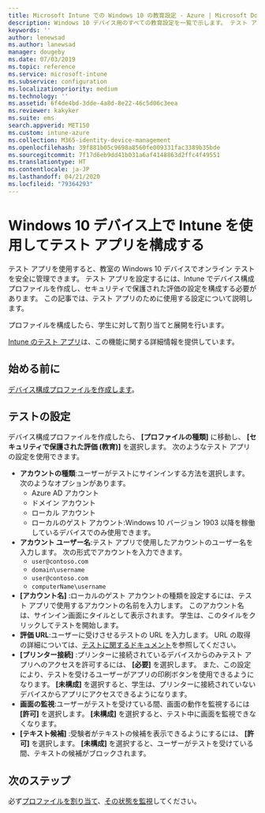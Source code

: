 ```yaml
---
title: Microsoft Intune での Windows 10 の教育設定 - Azure | Microsoft Docs
description: Windows 10 デバイス用のすべての教育設定を一覧で示します。 テスト アプリでデバイス構成プロファイルにこれらの設定を使用する、ユーザーまたは学生のサインイン方法を選択する、テスト中に画面を監視するなどの機能が Intune にはあります。
keywords: ''
author: lenewsad
ms.author: lanewsad
manager: dougeby
ms.date: 07/03/2019
ms.topic: reference
ms.service: microsoft-intune
ms.subservice: configuration
ms.localizationpriority: medium
ms.technology: ''
ms.assetid: 6f4de4bd-3dde-4a8d-8e22-46c5d06c3eea
ms.reviewer: kakyker
ms.suite: ems
search.appverid: MET150
ms.custom: intune-azure
ms.collection: M365-identity-device-management
ms.openlocfilehash: 39f881b05c9698a8560fe009331fac3389b35bde
ms.sourcegitcommit: 7f17d6eb9dd41b031a6af4148863d2ffc4f49551
ms.translationtype: HT
ms.contentlocale: ja-JP
ms.lasthandoff: 04/21/2020
ms.locfileid: "79364293"
---
```

# <a name="configure-the-take-a-test-app-on-windows-10-devices-using-intune"></a>Windows 10 デバイス上で Intune を使用してテスト アプリを構成する

テスト アプリを使用すると、教室の Windows 10 デバイスでオンライン テストを安全に管理できます。 テスト アプリを設定するには、Intune でデバイス構成プロファイルを作成し、セキュリティで保護された評価の設定を構成する必要があります。 この記事では、テスト アプリのために使用する設定について説明します。 

プロファイルを構成したら、学生に対して割り当てと展開を行います。 

[Intune のテスト アプリ](education-settings-configure.md)は、この機能に関する詳細情報を提供しています。

## <a name="before-you-begin"></a>始める前に

[デバイス構成プロファイルを作成します](education-settings-configure.md#create-a-device-profile)。

## <a name="take-a-test-settings"></a>テストの設定
デバイス構成プロファイルを作成したら、 **[プロファイルの種類]** に移動し、 **[セキュリティで保護された評価 (教育)]** を選択します。 次のようなテスト アプリの設定を使用できます。 


- **アカウントの種類**:ユーザーがテストにサインインする方法を選択します。 次のようなオプションがあります。
  - Azure AD アカウント
  - ドメイン アカウント
  - ローカル アカウント
  - ローカルのゲスト アカウント:Windows 10 バージョン 1903 以降を稼働しているデバイスでのみ使用できます。    
- **アカウント ユーザー名**:テスト アプリで使用したアカウントのユーザー名を入力します。 次の形式でアカウントを入力できます。
  - `user@contoso.com`
  - `domain\username`
  - `user@contoso.com`
  - `computerName\username`
- **[アカウント名]** :ローカルのゲスト アカウントの種類を設定するには、テスト アプリで使用するアカウントの名前を入力します。 このアカウント名は、サインイン画面にタイルとして表示されます。 学生は、このタイルをクリックしてテストを開始します。  
- **評価 URL**:ユーザーに受けさせるテストの URL を入力します。 URL の取得の詳細については、[テストに関するドキュメント](https://docs.microsoft.com/education/windows/take-tests-in-windows-10)を参照してください。
- **[プリンター接続]** :プリンターに接続されているデバイスからのみテスト アプリへのアクセスを許可するには、 **[必要]** を選択します。 また、この設定により、テストを受けるユーザーがアプリの印刷ボタンを使用できるようになります。 **[未構成]** を選択すると、学生は、プリンターに接続されていないデバイスからアプリにアクセスできるようになります。  
- **画面の監視**:ユーザーがテストを受けている間、画面の動作を監視するには **[許可]** を選択します。 **[未構成]** を選択すると、テスト中に画面を監視できなくなります。
- **[テキスト候補]** :受験者がテキストの候補を表示できるようにするには、 **[許可]** を選択します。 **[未構成]** を選択すると、ユーザーがテストを受けている間、テキストの候補がブロックされます。

## <a name="next-steps"></a>次のステップ

必ず[プロファイルを割り当て](device-profile-assign.md)、[その状態を監視](device-profile-monitor.md)してください。
